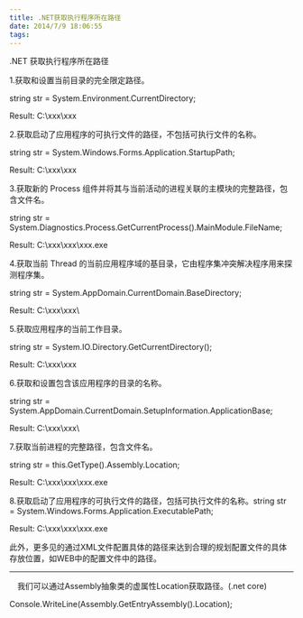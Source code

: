 ```yaml
---
title: .NET获取执行程序所在路径
date: 2014/7/9 18:06:55
tags:
---
```



.NET 获取执行程序所在路径

1.获取和设置当前目录的完全限定路径。

string str = System.Environment.CurrentDirectory;

Result: C:\xxx\xxx

  


2.获取启动了应用程序的可执行文件的路径，不包括可执行文件的名称。

string str = System.Windows.Forms.Application.StartupPath;

Result: C:\xxx\xxx

  


3.获取新的 Process 组件并将其与当前活动的进程关联的主模块的完整路径，包含文件名。

string str = System.Diagnostics.Process.GetCurrentProcess().MainModule.FileName;

Result: C:\xxx\xxx\xxx.exe

  


4.获取当前 Thread 的当前应用程序域的基目录，它由程序集冲突解决程序用来探测程序集。

string str = System.AppDomain.CurrentDomain.BaseDirectory;

Result: C:\xxx\xxx\

  


5.获取应用程序的当前工作目录。

string str = System.IO.Directory.GetCurrentDirectory();

Result: C:\xxx\xxx

  


6.获取和设置包含该应用程序的目录的名称。

string str = System.AppDomain.CurrentDomain.SetupInformation.ApplicationBase;

Result: C:\xxx\xxx\

  


7.获取当前进程的完整路径，包含文件名。

string str = this.GetType().Assembly.Location;

Result: C:\xxx\xxx\xxx.exe

  


8.获取启动了应用程序的可执行文件的路径，包括可执行文件的名称。string str = System.Windows.Forms.Application.ExecutablePath;

Result: C:\xxx\xxx\xxx.exe

  


此外，更多见的通过XML文件配置具体的路径来达到合理的规划配置文件的具体存放位置，如WEB中的配置文件中的路径。

  


* * *

　我们可以通过Assembly抽象类的虚属性Location获取路径。(.net core)

Console.WriteLine(Assembly.GetEntryAssembly().Location);

  

